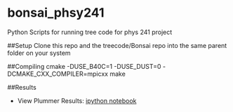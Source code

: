 bonsai_phsy241
==============

Python Scripts for running tree code for phys 241 project

##Setup
Clone this repo and the treecode/Bonsai repo into the same parent folder on your system


##Compiling
    cmake -DUSE_B40C=1 -DUSE_DUST=0 -DCMAKE_CXX_COMPILER=mpicxx
    make

##Results
* View Plummer Results: [ipython notebook](http://nbviewer.ipython.org/github/fizxmike/bonsai_phsy241/blob/master/Plummer.ipynb)
